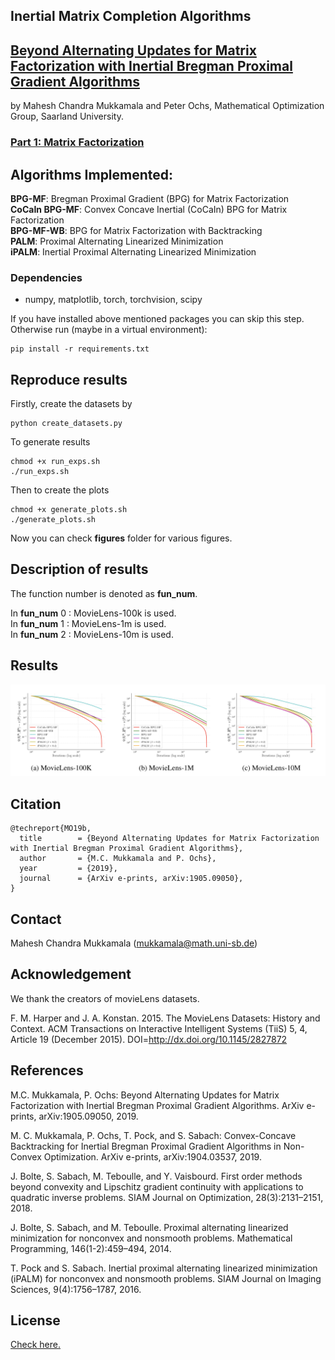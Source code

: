 ## Inertial Matrix Completion Algorithms

## [Beyond Alternating Updates for Matrix Factorization with Inertial Bregman Proximal Gradient Algorithms](https://arxiv.org/abs/1905.09050) 
by Mahesh Chandra Mukkamala and Peter Ochs, Mathematical Optimization Group, Saarland University.

### [Part 1: Matrix Factorization](https://github.com/mmahesh/cocain-bpg-matrix-factorization)
## Algorithms Implemented:

**BPG-MF**: Bregman Proximal Gradient (BPG) for  Matrix Factorization  
**CoCaIn BPG-MF**: Convex Concave Inertial (CoCaIn) BPG for Matrix Factorization  
**BPG-MF-WB**: BPG for Matrix Factorization with Backtracking  
**PALM**: Proximal Alternating Linearized Minimization  
**iPALM**: Inertial Proximal Alternating Linearized Minimization  

### Dependencies
- numpy, matplotlib, torch, torchvision, scipy

If you have installed above mentioned packages you can skip this step. Otherwise run  (maybe in a virtual environment):

    pip install -r requirements.txt

## Reproduce results



Firstly, create the datasets  by
    
    python create_datasets.py

To generate results 

    chmod +x run_exps.sh
    ./run_exps.sh

Then to create the plots
    
    chmod +x generate_plots.sh
    ./generate_plots.sh

Now you can check **figures** folder for various figures. 

## Description of results

The function number is denoted as **fun_num**. 

In **fun_num**  0 : MovieLens-100k is used.  
In **fun_num**  1 : MovieLens-1m is used.  
In **fun_num**  2 : MovieLens-10m is used.  


## Results

![results](results.png)


## Citation

    @techreport{MO19b,
      title        = {Beyond Alternating Updates for Matrix Factorization with Inertial Bregman Proximal Gradient Algorithms},
      author       = {M.C. Mukkamala and P. Ochs},
      year         = {2019},
      journal      = {ArXiv e-prints, arXiv:1905.09050},
    }


## Contact 
Mahesh Chandra Mukkamala (mukkamala@math.uni-sb.de)

## Acknowledgement

We thank the creators of movieLens datasets.

F. M. Harper and J. A. Konstan. 2015. The MovieLens Datasets: History
and Context. ACM Transactions on Interactive Intelligent Systems (TiiS) 5, 4,
Article 19 (December 2015). DOI=http://dx.doi.org/10.1145/2827872



## References

M.C. Mukkamala, P. Ochs: Beyond Alternating Updates for Matrix Factorization with Inertial Bregman Proximal Gradient Algorithms. ArXiv e-prints, arXiv:1905.09050, 2019. 

M. C. Mukkamala, P. Ochs, T. Pock, and S. Sabach: Convex-Concave Backtracking for Inertial Bregman Proximal Gradient Algorithms in Non-Convex Optimization. ArXiv e-prints, arXiv:1904.03537, 2019.

J. Bolte, S. Sabach, M. Teboulle, and Y. Vaisbourd. First order methods beyond convexity and Lipschitz gradient continuity with applications to quadratic inverse problems. SIAM Journal on Optimization, 28(3):2131–2151, 2018.

J. Bolte, S. Sabach, and M. Teboulle. Proximal alternating linearized minimization for nonconvex and nonsmooth problems. Mathematical Programming, 146(1-2):459–494, 2014.

T. Pock and S. Sabach. Inertial proximal alternating linearized minimization (iPALM) for nonconvex and nonsmooth problems. SIAM Journal on Imaging Sciences, 9(4):1756–1787, 2016.

## License

[Check here.](LICENSE)





